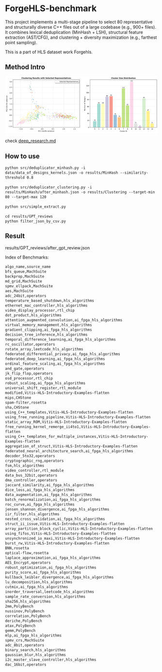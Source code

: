 # ForgeHLS-benchmark

This project implements a multi-stage pipeline to select 80 representative and structurally diverse C++ files out of a large codebase (e.g., 900+ files). It combines lexical deduplication (MinHash + LSH), structural feature extraction (AST/CFG), and clustering + diversity maximization (e.g., farthest point sampling).

This is a part of HLS dataset work Forgehls.

## Method Intro

![](./results/Clustering/clustering_results.png)

check [deep_research.md](cpp-benchmark-deduplicator/deep_research.md)

## How to use
```
python src/deduplicator_minhash.py -i data/data_of_designs_kernels.json -o results/MinHash --similarity-threshold 0.8

python src/deduplicator_clustering.py -i results/MinHash/after_minhash.json -o results/Clustering --target-min 80 --target-max 120

python src/simple_extract.py

cd results/GPT_reviews
python filter_json_by_csv.py
```

## Result
results/GPT_reviews/after_gpt_review.json

Index of Benchmarks: 

```csv
algo_name,source_name
bfs_queue,MachSuite
backprop,MachSuite
md_grid,MachSuite
spmv_ellpack,MachSuite
aes,MachSuite
adc_24bit,operators
temperature_based_shutdown,hls_algorithms
ethernet_mac_controller,hls_algorithms
video_display_processor,rtl_chip
dot_product,hls_algorithms
attention_augmented_convolution,ai_fpga_hls_algorithms
virtual_memory_management,hls_algorithms
gradient_clipping,ai_fpga_hls_algorithms
decision_tree_inference,hls_algorithms
temporal_difference_learning,ai_fpga_hls_algorithms
rc_oscillator,operators
rotate_array,leetcode_hls_algorithms
federated_differential_privacy,ai_fpga_hls_algorithms
federated_deep_learning,ai_fpga_hls_algorithms
ordinal_feature_scaling,ai_fpga_hls_algorithms
and_gate,operators
jk_flip_flop,operators
osd_processor,rtl_chip
robust_scaling,ai_fpga_hls_algorithms
universal_shift_register,rtl_module
modified,Vitis-HLS-Introductory-Examples-flatten
mips,CHStone
spam-filter,rosetta
sha,CHStone
using_C++_templates,Vitis-HLS-Introductory-Examples-flatten
using_free_running_pipeline,Vitis-HLS-Introductory-Examples-flatten
static_array_ROM,Vitis-HLS-Introductory-Examples-flatten
free_running_kernel_remerge_ii4to1,Vitis-HLS-Introductory-Examples-flatten
using_C++_templates_for_multiple_instances,Vitis-HLS-Introductory-Examples-flatten
aggregation_of_struct,Vitis-HLS-Introductory-Examples-flatten
federated_neural_architecture_search,ai_fpga_hls_algorithms
decoder_5to32,operators
cryptographic_rng,operators
fsm,hls_algorithms
video_controller,rtl_module
data_bus_32bit,operators
dma_controller,operators
jaccard_similarity,ai_fpga_hls_algorithms
dice_loss,ai_fpga_hls_algorithms
data_augmentation,ai_fpga_hls_algorithms
batch_renormalization,ai_fpga_hls_algorithms
roc_curve,ai_fpga_hls_algorithms
jensen_shannon_divergence,ai_fpga_hls_algorithms
iir_filter,hls_algorithms
nested_cross_validation,ai_fpga_hls_algorithms
struct_ii_issue,Vitis-HLS-Introductory-Examples-flatten
array_partition_block_cyclic,Vitis-HLS-Introductory-Examples-flatten
using_fifos,Vitis-HLS-Introductory-Examples-flatten
unsynchronized_io_maxi,Vitis-HLS-Introductory-Examples-flatten
burst_rw,Vitis-HLS-Introductory-Examples-flatten
BNN,rosetta
optical-flow,rosetta
laplace_approximation,ai_fpga_hls_algorithms
AES_Encrypt,operators
robust_optimization,ai_fpga_hls_algorithms
purity_score,ai_fpga_hls_algorithms
kullback_leibler_divergence,ai_fpga_hls_algorithms
lu_decomposition,hls_algorithms
cutmix,ai_fpga_hls_algorithms
inorder_traversal,leetcode_hls_algorithms
sample_rate_conversion,hls_algorithms
sha256,hls_algorithms
2mm,PolyBench
nussinov,PolyBench
correlation,PolyBench
deriche,PolyBench
atax,PolyBench
gemm,PolyBench
mlp,ai_fpga_hls_algorithms
spmv_crs,MachSuite
adc_8bit,operators
binary_search,hls_algorithms
gaussian_blur,hls_algorithms
i2c_master_slave_controller,hls_algorithms
dac_16bit,operators
```
